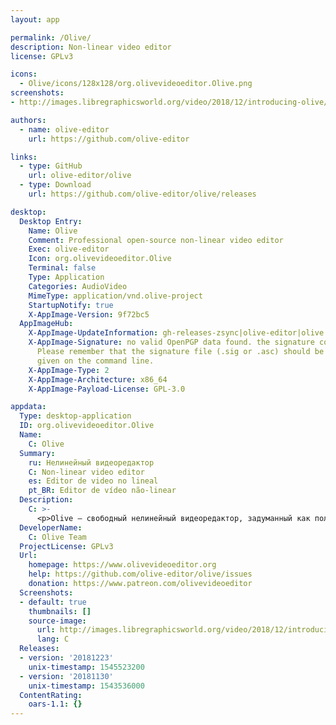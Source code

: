```yaml
---
layout: app

permalink: /Olive/
description: Non-linear video editor
license: GPLv3

icons:
  - Olive/icons/128x128/org.olivevideoeditor.Olive.png
screenshots:
- http://images.libregraphicsworld.org/video/2018/12/introducing-olive/olive-alpha-main-window.jpg

authors:
  - name: olive-editor
    url: https://github.com/olive-editor

links:
  - type: GitHub
    url: olive-editor/olive
  - type: Download
    url: https://github.com/olive-editor/olive/releases

desktop:
  Desktop Entry:
    Name: Olive
    Comment: Professional open-source non-linear video editor
    Exec: olive-editor
    Icon: org.olivevideoeditor.Olive
    Terminal: false
    Type: Application
    Categories: AudioVideo
    MimeType: application/vnd.olive-project
    StartupNotify: true
    X-AppImage-Version: 9f72bc5
  AppImageHub:
    X-AppImage-UpdateInformation: gh-releases-zsync|olive-editor|olive|continuous|Olive*-x86_64.AppImage.zsync
    X-AppImage-Signature: no valid OpenPGP data found. the signature could not be verified.
      Please remember that the signature file (.sig or .asc) should be the first file
      given on the command line.
    X-AppImage-Type: 2
    X-AppImage-Architecture: x86_64
    X-AppImage-Payload-License: GPL-3.0

appdata:
  Type: desktop-application
  ID: org.olivevideoeditor.Olive
  Name:
    C: Olive
  Summary:
    ru: Нелинейный видеоредактор
    C: Non-linear video editor
    es: Editor de video no lineal
    pt_BR: Editor de vídeo não-linear
  Description:
    C: >-
      <p>Olive — свободный нелинейный видеоредактор, задуманный как полноценная замена закрытым коммерческим продуктам.</p>
  DeveloperName:
    C: Olive Team
  ProjectLicense: GPLv3
  Url:
    homepage: https://www.olivevideoeditor.org
    help: https://github.com/olive-editor/olive/issues
    donation: https://www.patreon.com/olivevideoeditor
  Screenshots:
  - default: true
    thumbnails: []
    source-image:
      url: http://images.libregraphicsworld.org/video/2018/12/introducing-olive/olive-alpha-main-window.jpg
      lang: C
  Releases:
  - version: '20181223'
    unix-timestamp: 1545523200
  - version: '20181130'
    unix-timestamp: 1543536000
  ContentRating:
    oars-1.1: {}
---
```

